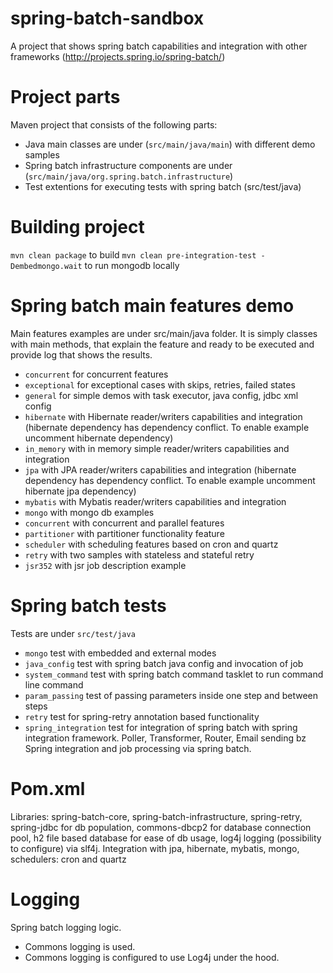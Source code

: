# spring-batch-sandbox
A project that shows spring batch capabilities and integration with other frameworks (http://projects.spring.io/spring-batch/)

# Project parts
Maven project that consists of the following parts:
- Java main classes are under (`src/main/java/main`) with different demo samples
- Spring batch infrastructure components are under (`src/main/java/org.spring.batch.infrastructure`)
- Test extentions for executing tests with spring batch (src/test/java)

# Building project
`mvn clean package` to build
`mvn clean pre-integration-test -Dembedmongo.wait` to run mongodb locally

# Spring batch main features demo
Main features examples are under src/main/java folder. It is simply classes with main methods, that explain the feature and ready to be executed and provide log that shows the results.
- `concurrent` for concurrent features
- `exceptional` for exceptional cases with skips, retries, failed states
- `general` for simple demos with task executor, java config, jdbc xml config
- `hibernate` with Hibernate reader/writers capabilities and integration (hibernate dependency has dependency conflict. To enable example uncomment hibernate dependency)
- `in_memory` with in memory simple reader/writers capabilities and integration
- `jpa` with JPA reader/writers capabilities and integration (hibernate dependency has dependency conflict. To enable example uncomment hibernate jpa dependency)
- `mybatis` with Mybatis reader/writers capabilities and integration
- `mongo` with mongo db examples
- `concurrent` with concurrent and parallel features
- `partitioner` with partitioner functionality feature
- `scheduler` with scheduling features based on cron and quartz
- `retry` with two samples with stateless and stateful retry
- `jsr352` with jsr job description example

#  Spring batch tests
Tests are under `src/test/java`
- `mongo` test with embedded and external modes
- `java_config` test with spring batch java config and invocation of job
- `system_command` test with spring batch command tasklet to run command line command
- `param_passing` test of passing parameters inside one step and between steps
- `retry` test for spring-retry annotation based functionality
- `spring_integration` test for integration of spring batch with spring integration framework. Poller, Transformer, Router, Email sending bz Spring integration and job processing via spring batch.

# Pom.xml
Libraries: spring-batch-core, spring-batch-infrastructure, spring-retry, spring-jdbc for db population, commons-dbcp2 for database connection pool, h2 file based database for ease of db usage, log4j logging (possibility to configure) via slf4j.
Integration with jpa, hibernate, mybatis, mongo, schedulers: cron and quartz

# Logging
Spring batch logging logic.
- Commons logging is used.
- Commons logging is configured to use Log4j under the hood.